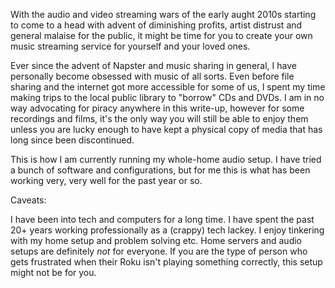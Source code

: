 

With the audio and video streaming wars of the early aught 2010s starting to come to a head with advent of diminishing profits, artist distrust and general malaise for the public, it might be time for you to create your own music streaming service for yourself and your loved ones.

Ever since the advent of Napster and music sharing in general, I have personally become obsessed with music of all sorts. Even before file sharing and the internet got more accessible for some of us, I spent my time making trips to the local public library to "borrow" CDs and DVDs. I am in no way advocating for piracy anywhere in this write-up, however for some recordings and films, it's the only way you will still be able to enjoy them unless you are lucky enough to have kept a physical copy of media that has long since been discontinued.

This is how I am currently running my whole-home audio setup. I have tried a bunch of software and configurations, but for me this is what has been working very, very well for the past year or so.

Caveats:

I have been into tech and computers for a long time. I have spent the past 20+ years working professionally as a (crappy) tech lackey. I enjoy tinkering with my home setup and problem solving etc. Home servers and audio setups are definitely *not* for everyone. If you are the type of person who gets frustrated when their Roku isn't playing something correctly, this setup might not be for you.



